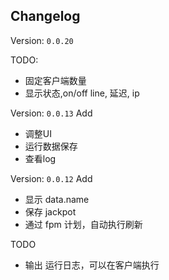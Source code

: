 ## Changelog

Version: `0.0.20`

TODO:
  - 固定客户端数量
  - 显示状态,on/off line, 延迟, ip

Version: `0.0.13`
Add
  - 调整UI
  - 运行数据保存
  - 查看log

Version: `0.0.12`
Add
  - 显示 data.name 
  - 保存 jackpot
  - 通过 fpm 计划，自动执行刷新

TODO
  - 输出 运行日志，可以在客户端执行